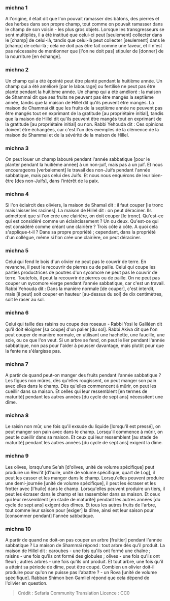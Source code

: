 
### michna 1
A l'origine, il était dit que l'on pouvait ramasser des bâtons, des pierres et des herbes dans son propre champ, tout comme on pouvait ramasser dans le champ de son voisin - les plus gros objets. Lorsque les transgresseurs se sont multipliés, il a été institué que celui-ci peut [seulement] collecter dans le [champ] de celui-là, tandis que celui-là peut collecter [seulement] dans le [champ] de celui-là ; cela ne doit pas être fait comme une faveur, et il n'est pas nécessaire de mentionner que [l'on ne doit pas] stipuler de [donner] de la nourriture [en échange].

### michna 2
Un champ qui a été épointé peut être planté pendant la huitième année. Un champ qui a été amélioré [par le labourage] ou fertilisé ne peut pas être planté pendant la huitième année. Un champ qui a été amélioré : la maison de Shammai dit que ses fruits ne peuvent pas être mangés la septième année, tandis que la maison de Hillel dit qu'ils peuvent être mangés. La maison de Chammaï dit que les fruits de la septième année ne peuvent pas être mangés tout en exprimant de la gratitude [au propriétaire initial], tandis que la maison de Hillel dit qu'ils peuvent être mangés tout en exprimant de la gratitude [au propriétaire initial] ou non. Rabbi Yehouda dit : Ces opinions doivent être échangées, car c'est l'un des exemples de la clémence de la maison de Shammai et de la sévérité de la maison de Hillel.

### michna 3
On peut louer un champ labouré pendant l'année sabbatique [pour le planter pendant la huitième année] à un non-juif, mais pas à un juif. Et nous encourageons [verbalement] le travail des non-Juifs pendant l'année sabbatique, mais pas celui des Juifs. Et nous nous enquérons de leur bien-être [des non-Juifs], dans l'intérêt de la paix.

### michna 4
Si l'on éclaircit des oliviers, la maison de Shamaï dit : il faut couper [le tronc mais laisser les racines]. La maison de Hillel dit : on peut déraciner. Ils admettent que si l'on crée une clairière, on doit couper [le tronc]. Qu'est-ce qui est considéré comme un éclaircissement ? Un ou deux. Qu'est-ce qui est considéré comme créant une clairière ? Trois côte à côte. A quoi cela s'applique-t-il ? Dans sa propre propriété ; cependant, dans la propriété d'un collègue, même si l'on crée une clairière, on peut déraciner.

### michna 5
Celui qui fend le bois d'un olivier ne peut pas le couvrir de terre. En revanche, il peut le recouvrir de pierres ou de paille. Celui qui coupe les parties productrices de poutres d'un sycomore ne peut pas le couvrir de terre. Toutefois, il peut la recouvrir de pierres ou de paille. On ne peut pas couper un sycomore vierge pendant l'année sabbatique, car c'est un travail. Rabbi Yehouda dit : Dans la manière normale [de couper], c'est interdit, mais [il peut] soit couper en hauteur [au-dessus du sol] de dix centimètres, soit le raser au sol.

### michna 6
Celui qui taille des raisins ou coupe des roseaux - Rabbi Yosi le Galiléen dit qu'il doit éloigner [sa coupe] d'un palier [du sol]. Rabbi Akiva dit que l'on peut couper de manière normale, en utilisant une hachette, une faucille, une scie, ou ce que l'on veut. Si un arbre se fend, on peut le lier pendant l'année sabbatique, non pas pour l'aider à pousser davantage, mais plutôt pour que la fente ne s'élargisse pas.

### michna 7
A partir de quand peut-on manger des fruits pendant l'année sabbatique ? Les figues non mûres, dès qu'elles rougissent, on peut manger son pain avec elles dans le champ. Dès qu'elles commencent à mûrir, on peut les cueillir dans sa maison. Et celles qui leur ressemblent [en termes de maturité] pendant les autres années [du cycle de sept ans] nécessitent une dîme.

### michna 8
Le raisin non mûr, une fois qu'il exsude du liquide [lorsqu'il est pressé], on peut manger son pain avec dans le champ. Lorsqu'il commence à mûrir, on peut le cueillir dans sa maison. Et ceux qui leur ressemblent [au stade de maturité] pendant les autres années [du cycle de sept ans] exigent la dîme.

### michna 9
Les olives, lorsqu'une Se'ah [d'olives, unité de volume spécifique] peut produire un Revi'it [d'huile, unité de volume spécifique, quart de Log], il peut les casser et les manger dans le champ. Lorsqu'elles peuvent produire une demi-journée [unité de volume spécifique], il peut les écraser et les frotter avec [l'huile] dans le champ. Lorsqu'elles peuvent produire un tiers, il peut les écraser dans le champ et les rassembler dans sa maison. Et ceux qui leur ressemblent [en stade de maturité] pendant les autres années [du cycle de sept ans] exigent des dîmes. Et tous les autres fruits de l'arbre, tout comme leur saison pour [exiger] la dîme, ainsi est leur saison pour [consommer pendant] l'année sabbatique.

### michna 10
A partir de quand ne doit-on pas couper un arbre [fruitier] pendant l'année sabbatique ? La maison de Shammaï répond : tout arbre dès qu'il produit. La maison de Hillel dit : caroubes - une fois qu'ils ont formé une chaîne ; raisins - une fois qu'ils ont formé des globules ; olives - une fois qu'ils ont fleuri ; autres arbres - une fois qu'ils ont produit. Et tout arbre, une fois qu'il a atteint sa période de dîme, peut être coupé. Combien un olivier doit-il produire pour qu'on ne puisse pas l'abattre ? - un Rova [unité de volume spécifique]. Rabban Shimon ben Gamliel répond que cela dépend de l'olivier en question.

>Crédit : Sefaria Community Translation
>Licence : CC0